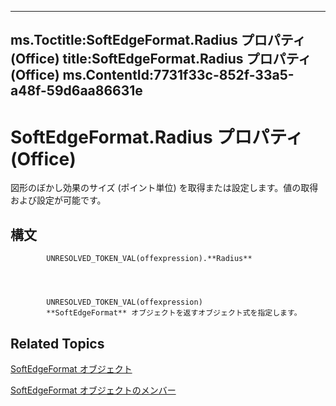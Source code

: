 

---
ms.Toctitle:SoftEdgeFormat.Radius プロパティ (Office)
title:SoftEdgeFormat.Radius プロパティ (Office)
ms.ContentId:7731f33c-852f-33a5-a48f-59d6aa86631e
---
# SoftEdgeFormat.Radius プロパティ (Office)




図形のぼかし効果のサイズ (ポイント単位) を取得または設定します。値の取得および設定が可能です。

## 構文

            UNRESOLVED_TOKEN_VAL(offexpression).**Radius**




            UNRESOLVED_TOKEN_VAL(offexpression)
            **SoftEdgeFormat** オブジェクトを返すオブジェクト式を指定します。



## Related Topics

[SoftEdgeFormat オブジェクト](9d9b34e1-03b5-9e56-b9ea-89c7ecce0370.md)

[SoftEdgeFormat オブジェクトのメンバー](a2d2a5b6-ffa1-3cfe-c84b-ca2bf04b0e94.md)




